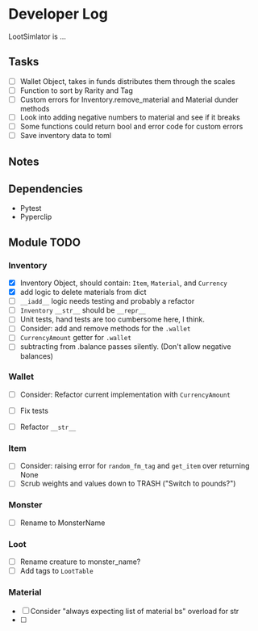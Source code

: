 # Developer Log
LootSimlator is ...

## Tasks
- [ ] Wallet Object, takes in funds distributes them through the scales
- [ ] Function to sort by Rarity and Tag
- [ ] Custom errors for Inventory.remove_material and Material dunder methods
- [ ] Look into adding negative numbers to material and see if it breaks
- [ ] Some functions could return bool and error code for custom errors
- [ ] Save inventory data to toml

## Notes


## Dependencies
- Pytest
- Pyperclip

## Module TODO

### Inventory
- [X] Inventory Object, should contain: `Item`, `Material`, and `Currency`
- [X] add logic to delete materials from dict
- [ ] `__iadd__` logic needs testing and probably a refactor 
- [ ] `Inventory` `__str__` should be `__repr__`
- [ ] Unit tests, hand tests are too cumbersome here, I think.
- [ ] Consider: add and remove methods for the `.wallet`
- [ ] `CurrencyAmount` getter for `.wallet`
- [ ] subtracting from .balance passes silently. (Don't allow negative balances)

### Wallet
- [ ] Consider: Refactor current implementation with `CurrencyAmount` 
- [ ] Fix tests
- [ ] Refactor `__str__`


### Item
- [ ] Consider: raising error for `random_fm_tag` and `get_item` over returning None
- [ ] Scrub weights and values down to TRASH ("Switch to pounds?")

### Monster
- [ ] Rename to MonsterName

### Loot
- [ ] Rename creature to monster_name?
- [ ] Add tags to `LootTable`

### Material
- [ ] Consider "always expecting list of material bs" overload for str
- [ ] 